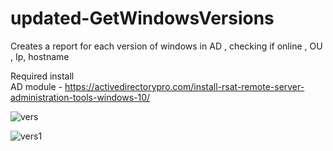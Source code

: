 # updated-GetWindowsVersions
Creates a report for each version of windows in AD , checking if online , OU , Ip, hostname


Required install  
AD module - https://activedirectorypro.com/install-rsat-remote-server-administration-tools-windows-10/

![vers](https://github.com/wizhardhacker1/updated-GetWindowsVersions/assets/46620390/4176add1-d25b-4774-b80b-2a40bcd552c0)


![vers1](https://github.com/wizhardhacker1/updated-GetWindowsVersions/assets/46620390/fa775721-a8a7-4d60-8a3a-557d55aea2a3)
